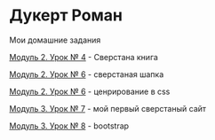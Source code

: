 

# Дукерт Роман
Мои домашние задания

[Модуль 2. Урок № 4](https://dukert-roman.github.io/HW4/) - Сверстана книга

[Модуль 2. Урок № 6](https://dukert-roman.github.io/head/) - сверстаная шапка

[Модуль 2. Урок № 6](Dukert-Roman.github.io/lesson_6BoxInCentr/) - ценрирование в css

[Модуль 3. Урок № 7](Dukert-Roman.github.io/lesson_7/src/) - мой первый сверстаный сайт

[Модуль 3. Урок № 8](Dukert-Roman.github.io/homework_8) - bootstrap
